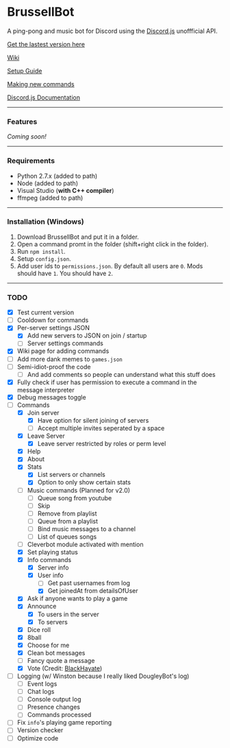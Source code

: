 # BrussellBot

A ping-pong and music bot for Discord using the [Discord.js](https://github.com/hydrabolt/discord.js/) unoffficial API.

[Get the lastest version here](https://github.com/brussell98/BrussellBot/releases/latest)

[Wiki](https://github.com/brussell98/BrussellBot/wiki)

[Setup Guide](https://github.com/brussell98/BrussellBot/wiki/Setup-Guide)

[Making new commands](https://github.com/brussell98/BrussellBot/wiki/New-Command-Guide)

[Discord.js Documentation](http://discordjs.readthedocs.org/en/latest/)

---

### Features
*Coming soon!*

---

### Requirements
- Python 2.7.x (added to path)
- Node (added to path)
- Visual Studio (**with C++ compiler**)
- ffmpeg (added to path)

---

### Installation (Windows)
1. Download BrussellBot and put it in a folder.
2. Open a command promt in the folder (shift+right click in the folder).
3. Run `npm install`.
4. Setup `config.json`.
5. Add user ids to `permissions.json`. By default all users are `0`. Mods should have `1`. You should have `2`.

---

### TODO

- [x] Test current version
- [ ] Cooldown for commands
- [x] Per-server settings JSON
	- [x] Add new servers to JSON on join / startup
	- [ ] Server settings commands
- [x] Wiki page for adding commands
- [ ] Add more dank memes to `games.json`
- [ ] Semi-idiot-proof the code
	- [ ] And add comments so people can understand what this stuff does
- [x] Fully check if user has permission to execute a command in the message interpreter
- [x] Debug messages toggle
- [ ] Commands
	- [x] Join server
		- [x] Have option for silent joining of servers
		- [ ] Accept multiple invites seperated by a space
	- [x] Leave Server
		- [x] Leave server restricted by roles or perm level
	- [x] Help
	- [x] About
	- [x] Stats
		- [x] List servers or channels
		- [x] Option to only show certain stats
	- [ ] Music commands (Planned for v2.0)
		- [ ] Queue song from youtube
		- [ ] Skip
		- [ ] Remove from playlist
		- [ ] Queue from a playlist
		- [ ] Bind music messages to a channel
		- [ ] List of queues songs
	- [ ] Cleverbot module activated with mention
	- [x] Set playing status
	- [x] Info commands
		- [x] Server info
		- [x] User info
			- [ ] Get past usernames from log
			- [x] Get joinedAt from detailsOfUser
	- [x] Ask if anyone wants to play a game
	- [x] Announce
		- [x] To users in the server
		- [x] To servers
	- [x] Dice roll
	- [x] 8ball
	- [x] Choose for me
	- [x] Clean bot messages
	- [ ] Fancy quote a message
	- [x] Vote (Credit: [BlackHayate](https://github.com/BlackHayate))
- [ ] Logging (w/ Winston because I really liked DougleyBot's log)
	- [ ] Event logs
	- [ ] Chat logs
	- [ ] Console output log
	- [ ] Presence changes
	- [ ] Commands processed
- [ ] Fix `info`'s playing game reporting
- [ ] Version checker
- [ ] Optimize code
